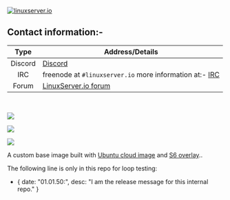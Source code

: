 <!-- DO NOT EDIT THIS FILE MANUALLY  -->
<!-- Please read the https://github.com/linuxserver/docker-baseimage-ubuntu/blob/bionic/.github/CONTRIBUTING.md -->

[linuxserverurl]: https://linuxserver.io
[forumurl]: https://forum.linuxserver.io
[ircurl]: https://www.linuxserver.io/irc/
[appurl]: https://cloud-images.ubuntu.com
[dockerfileurl]: https://github.com/linuxserver/docker-baseimage-ubuntu/blob/master/Dockerfile



[![linuxserver.io](https://raw.githubusercontent.com/linuxserver/docker-templates/master/linuxserver.io/img/linuxserver_medium.png?v=4&s=4000)][linuxserverurl]


## Contact information:-

| Type | Address/Details |
| :---: | --- |
| Discord | [Discord](https://discord.gg/YWrKVTn) |
| IRC | freenode at `#linuxserver.io` more information at:- [IRC][ircurl]
| Forum | [LinuxServer.io forum][forumurl] |

&nbsp;
&nbsp;

[![](https://raw.githubusercontent.com/linuxserver/docker-templates/master/linuxserver.io/img/Dockerfile-Xenial-green.png)](https://github.com/linuxserver/docker-baseimage-ubuntu/blob/xenial/Dockerfile)

[![](https://raw.githubusercontent.com/linuxserver/docker-templates/master/linuxserver.io/img/Dockerfile-Bionic-green.png)](https://github.com/linuxserver/docker-baseimage-ubuntu/blob/bionic/Dockerfile)

[![](https://images.microbadger.com/badges/image/lsiobase/ubuntu.svg)](https://microbadger.com/images/lsiobase/ubuntu "Get your own image badge on microbadger.com")

A custom base image built with [Ubuntu cloud image][appurl] and [S6 overlay](https://github.com/just-containers/s6-overlay)..

The following line is only in this repo for loop testing:

- { date: "01.01.50:", desc: "I am the release message for this internal repo." }
